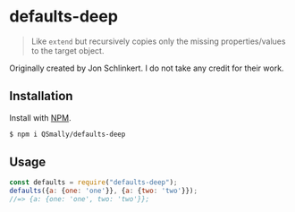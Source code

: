 
# defaults-deep

> Like `extend` but recursively copies only the missing properties/values to the target object.

Originally created by Jon Schlinkert. I do not take any credit for their work.

## Installation

Install with [NPM](https://www.npmjs.com/).
```sh
$ npm i QSmally/defaults-deep
```

## Usage

```js
const defaults = require("defaults-deep");
defaults({a: {one: 'one'}}, {a: {two: 'two'}});
//=> {a: {one: 'one', two: 'two'}};
```
